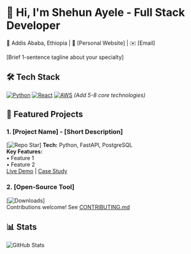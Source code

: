 # 👋 Hi, I'm Shehun Ayele - Full Stack Developer 

📍 Addis Ababa, Ethiopia | 🔗 [Personal Website] | ✉️ [Email]

[Brief 1-sentence tagline about your specialty]

## 🛠️ Tech Stack
[![Python](https://img.shields.io/badge/Python-3776AB?logo=python&logoColor=white)](...)
[![React](https://img.shields.io/badge/React-61DAFB?logo=react&logoColor=black)](...)
[![AWS](https://img.shields.io/badge/AWS-232F3E?logo=amazonaws)](...)
*(Add 5-8 core technologies)*

## 🌟 Featured Projects

### 1. [Project Name] - [Short Description]
[![Repo Star](https://img.shields.io/github/stars/yourname/project?style=flat)] 
**Tech:** Python, FastAPI, PostgreSQL  
**Key Features:**  
• Feature 1  
• Feature 2  
[Live Demo](https://...) | [Case Study](...)

### 2. [Open-Source Tool] 
[![Downloads](https://img.shields.io/pypi/dm/toolname)]  
Contributions welcome! See [CONTRIBUTING.md](...)

## 📊 Stats  
![GitHub Stats](https://github-readme-stats.vercel.app/api?username=yourname&show_icons=true&theme=dark)

